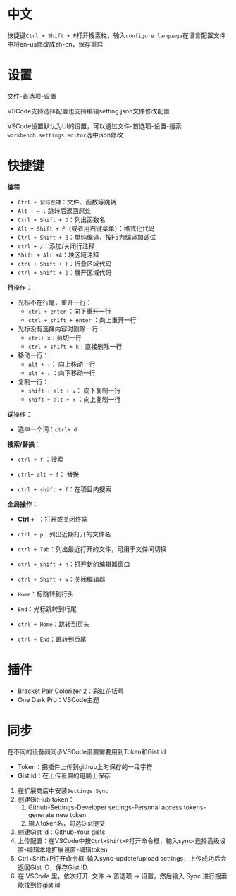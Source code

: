 # 中文

快捷键`Ctrl + Shift + P`打开搜索栏，输入`configure language`在语言配置文件中将en-us修改成zh-cn，保存重启

# 设置

文件-首选项-设置

VSCode支持选择配置也支持编辑setting.json文件修改配置

VSCode设置默认为UI的设置，可以通过文件-首选项-设置-搜索`workbench.settings.editor`选中json修改

# 快捷键

**编程**

- `Ctrl + 鼠标左键`：文件、函数等跳转
- `Alt + ←` ：跳转后返回原处
- `Ctrl + Shift + O`：列出函数名
- `Alt + Shift + F`（或者用右键菜单）：格式化代码
- `Ctrl + Shift + B`：单纯编译，按F5为编译加调试
- `ctrl + /`：添加/关闭行注释
- `Shift + Alt +A`：块区域注释
- `ctrl + Shift + [`：折叠区域代码
- `ctrl + Shift + ]`：展开区域代码

**行**操作：

- 光标不在行尾，重开一行：
  - `ctrl + enter` ：向下重开一行
  - `ctrl + shift + enter` ：向上重开一行
- 光标没有选择内容时删除一行：
  - `ctrl+ x`：剪切一行
  - `ctrl + shift + k`：直接删除一行
- 移动一行：
  - `alt + ↑`： 向上移动一行
  - `alt + ↓` ：向下移动一行
- 复制一行：
  - `shift + alt + ↓`： 向下复制一行
  - `shift + alt + ↑` ：向上复制一行

**词**操作：

- 选中一个词：`ctrl+ d`

**搜索/替换**：

- `ctrl + f` ：搜索

- `ctrl+ alt + f`： 替换
- `ctrl + shift + f`：在项目内搜索

**全局操作**：

- **Ctrl + `**：打开或关闭终端

- `ctrl + p`：列出近期打开的文件名
- `ctrl + Tab`：列出最近打开的文件，可用于文件间切换
- `ctrl + Shift + n`：打开新的编辑器窗口
- `ctrl + Shift + w`：关闭编辑器

- `Home`：标跳转到行头
- `End`：光标跳转到行尾
- `ctrl + Home`：跳转到页头
- `ctrl + End`：跳转到页尾

# 插件

- Bracket Pair Colorizer 2：彩虹花括号
- One Dark Pro：VSCode主题

# 同步

在不同的设备间同步VSCode设置需要用到Token和Gist id

- Token：把插件上传到github上时保存的一段字符
- Gist id：在上传设置的电脑上保存



1. 在扩展商店中安装`Settings Sync`
2. 创建GitHub token：
   1. Github-Settings-Developer settings-Personal access tokens-generate new token
   2. 输入token名，勾选Gist提交
3. 创建Gist id：Github-Your gists
4. 上传配置：在VSCode中按`Ctrl+Shift+P`打开命令框，输入sync-选择高级设置-编辑本地扩展设置-编辑token
5. Ctrl+Shift+P打开命令框-输入sync-update/upload settings，上传成功后会返回Gist ID，保存Gist ID.
6. 在 VSCode 里，依次打开: 文件 -> 首选项 -> 设置，然后输入 Sync 进行搜索:能找到你gist id

